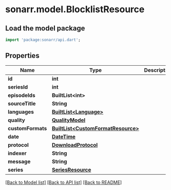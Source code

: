 # sonarr.model.BlocklistResource

## Load the model package
```dart
import 'package:sonarr/api.dart';
```

## Properties
Name | Type | Description | Notes
------------ | ------------- | ------------- | -------------
**id** | **int** |  | [optional] 
**seriesId** | **int** |  | [optional] 
**episodeIds** | **BuiltList&lt;int&gt;** |  | [optional] 
**sourceTitle** | **String** |  | [optional] 
**languages** | [**BuiltList&lt;Language&gt;**](Language.md) |  | [optional] 
**quality** | [**QualityModel**](QualityModel.md) |  | [optional] 
**customFormats** | [**BuiltList&lt;CustomFormatResource&gt;**](CustomFormatResource.md) |  | [optional] 
**date** | [**DateTime**](DateTime.md) |  | [optional] 
**protocol** | [**DownloadProtocol**](DownloadProtocol.md) |  | [optional] 
**indexer** | **String** |  | [optional] 
**message** | **String** |  | [optional] 
**series** | [**SeriesResource**](SeriesResource.md) |  | [optional] 

[[Back to Model list]](../README.md#documentation-for-models) [[Back to API list]](../README.md#documentation-for-api-endpoints) [[Back to README]](../README.md)


